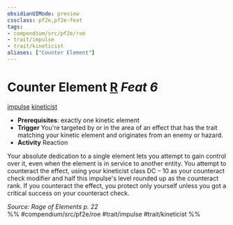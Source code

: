 ```yaml
---
obsidianUIMode: preview
cssclass: pf2e,pf2e-feat
tags:
- compendium/src/pf2e/roe
- trait/impulse
- trait/kineticist
aliases: ["Counter Element"]
---
```

# Counter Element  [R](chapter-9-playing-the-game.md#Actions "Reaction") *Feat 6*  
[impulse](impulse-roe.md "Impulse Action & Ability Trait")  [kineticist](kineticist-roe.md "Kineticist Class Trait")  

- **Prerequisites**: exactly one kinetic element
- **Trigger** You're targeted by or in the area of an effect that has the trait matching your kinetic element and originates from an enemy or hazard.
- **Activity** Reaction

Your absolute dedication to a single element lets you attempt to gain control over it, even when the element is in service to another entity. You attempt to counteract the effect, using your kineticist class DC – 10 as your counteract check modifier and half this impulse's level rounded up as the counteract rank. If you counteract the effect, you protect only yourself unless you got a critical success on your counteract check.

*Source: Rage of Elements p. 22*  
%% #compendium/src/pf2e/roe #trait/impulse #trait/kineticist %%